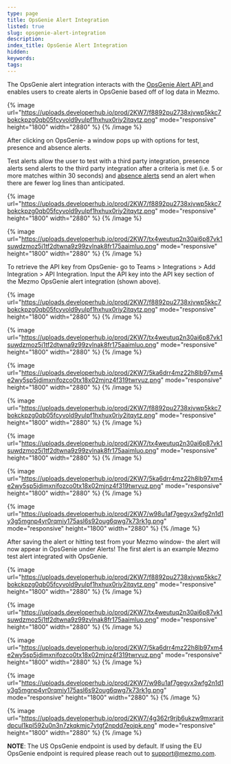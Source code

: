 ```yaml
---
type: page
title: OpsGenie Alert Integration
listed: true
slug: opsgenie-alert-integration
description: 
index_title: OpsGenie Alert Integration
hidden: 
keywords: 
tags: 
---
```



The OpsGenie alert integration interacts with the [OpsGenie Alert API ](https://docs.opsgenie.com/docs/alert-api)and enables users to create alerts in OpsGenie based off of log data in Mezmo.

{% image url="https://uploads.developerhub.io/prod/2KW7/f8892pu2738xjvwp5kkc7bokckpzg0qb05fcyvold9yulpf1hxhux0riy2itqytz.png" mode="responsive" height="1800" width="2880" %}
{% /image %}

After clicking on OpsGenie- a window pops up with options for test, presence and absence alerts.

Test alerts allow the user to test with a third party integration, presence alerts send alerts to the third party integration after a criteria is met (i.e. 5 or more matches within 30 seconds) and [absence alerts](https://www.mezmo.com/blog/logdna-absence-alerting) send an alert when there are fewer log lines than anticipated.

{% image url="https://uploads.developerhub.io/prod/2KW7/f8892pu2738xjvwp5kkc7bokckpzg0qb05fcyvold9yulpf1hxhux0riy2itqytz.png" mode="responsive" height="1800" width="2880" %}
{% /image %}

{% image url="https://uploads.developerhub.io/prod/2KW7/tx4weutuq2n30ai6p87vk1suwdzmoz5j1tf2dtwna9z99zvlnak8fr175aaimluo.png" mode="responsive" height="1800" width="2880" %}
{% /image %}

To retrieve the API key from OpsGenie- go to Teams &gt;  Integrations &gt; Add Integration &gt; API Integration. Input the API key into the API key section of the Mezmo OpsGenie alert integration (shown above).

{% image url="https://uploads.developerhub.io/prod/2KW7/f8892pu2738xjvwp5kkc7bokckpzg0qb05fcyvold9yulpf1hxhux0riy2itqytz.png" mode="responsive" height="1800" width="2880" %}
{% /image %}

{% image url="https://uploads.developerhub.io/prod/2KW7/tx4weutuq2n30ai6p87vk1suwdzmoz5j1tf2dtwna9z99zvlnak8fr175aaimluo.png" mode="responsive" height="1800" width="2880" %}
{% /image %}

{% image url="https://uploads.developerhub.io/prod/2KW7/5ka6drr4mz22h8lb97xm4e2wy5sp5jdimxnifozco0tx18x02mjnz4f319twrvuz.png" mode="responsive" height="1800" width="2880" %}
{% /image %}

{% image url="https://uploads.developerhub.io/prod/2KW7/f8892pu2738xjvwp5kkc7bokckpzg0qb05fcyvold9yulpf1hxhux0riy2itqytz.png" mode="responsive" height="1800" width="2880" %}
{% /image %}

{% image url="https://uploads.developerhub.io/prod/2KW7/tx4weutuq2n30ai6p87vk1suwdzmoz5j1tf2dtwna9z99zvlnak8fr175aaimluo.png" mode="responsive" height="1800" width="2880" %}
{% /image %}

{% image url="https://uploads.developerhub.io/prod/2KW7/5ka6drr4mz22h8lb97xm4e2wy5sp5jdimxnifozco0tx18x02mjnz4f319twrvuz.png" mode="responsive" height="1800" width="2880" %}
{% /image %}

{% image url="https://uploads.developerhub.io/prod/2KW7/w98u1af7gegyx3wfg2n1d1y3g5mgnp4yr0rqmiy175asl6s92oug6qwg7k73rk1g.png" mode="responsive" height="1800" width="2880" %}
{% /image %}

After saving the alert or hitting test from your Mezmo window- the alert will now appear in OpsGenie under Alerts! The first alert is an example Mezmo test alert integrated with OpsGenie.

{% image url="https://uploads.developerhub.io/prod/2KW7/f8892pu2738xjvwp5kkc7bokckpzg0qb05fcyvold9yulpf1hxhux0riy2itqytz.png" mode="responsive" height="1800" width="2880" %}
{% /image %}

{% image url="https://uploads.developerhub.io/prod/2KW7/tx4weutuq2n30ai6p87vk1suwdzmoz5j1tf2dtwna9z99zvlnak8fr175aaimluo.png" mode="responsive" height="1800" width="2880" %}
{% /image %}

{% image url="https://uploads.developerhub.io/prod/2KW7/5ka6drr4mz22h8lb97xm4e2wy5sp5jdimxnifozco0tx18x02mjnz4f319twrvuz.png" mode="responsive" height="1800" width="2880" %}
{% /image %}

{% image url="https://uploads.developerhub.io/prod/2KW7/w98u1af7gegyx3wfg2n1d1y3g5mgnp4yr0rqmiy175asl6s92oug6qwg7k73rk1g.png" mode="responsive" height="1800" width="2880" %}
{% /image %}

{% image url="https://uploads.developerhub.io/prod/2KW7/4g362r9rjb6ukzw9mxraritdpcul1kpl592u0n3n7zkqkmjc7ytgf2npdd7eojpk.png" mode="responsive" height="1800" width="2880" %}
{% /image %}

**NOTE**: The US OpsGenie endpoint is used by default.  If using the EU OpsGenie endpoint is required please reach out to [support@mezmo.com](mailto:support@mezmo.com).